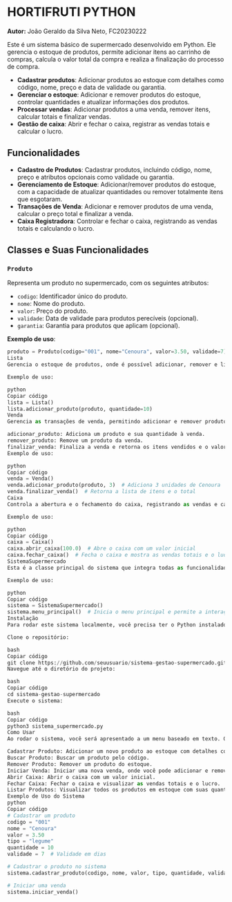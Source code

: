 # HORTIFRUTI PYTHON

**Autor:** João Geraldo da Silva Neto, FC20230222

Este é um sistema básico de supermercado desenvolvido em Python. Ele gerencia o estoque de produtos, permite adicionar itens ao carrinho de compras, calcula o valor total da compra e realiza a finalização do processo de compra. 

- **Cadastrar produtos**: Adicionar produtos ao estoque com detalhes como código, nome, preço e data de validade ou garantia.
- **Gerenciar o estoque**: Adicionar e remover produtos do estoque, controlar quantidades e atualizar informações dos produtos.
- **Processar vendas**: Adicionar produtos a uma venda, remover itens, calcular totais e finalizar vendas.
- **Gestão de caixa**: Abrir e fechar o caixa, registrar as vendas totais e calcular o lucro.

## Funcionalidades

- **Cadastro de Produtos**: Cadastrar produtos, incluindo código, nome, preço e atributos opcionais como validade ou garantia.
- **Gerenciamento de Estoque**: Adicionar/remover produtos do estoque, com a capacidade de atualizar quantidades ou remover totalmente itens que esgotaram.
- **Transações de Venda**: Adicionar e remover produtos de uma venda, calcular o preço total e finalizar a venda.
- **Caixa Registradora**: Controlar e fechar o caixa, registrando as vendas totais e calculando o lucro.

## Classes e Suas Funcionalidades

### `Produto`
Representa um produto no supermercado, com os seguintes atributos:

- `codigo`: Identificador único do produto.
- `nome`: Nome do produto.
- `valor`: Preço do produto.
- `validade`: Data de validade para produtos perecíveis (opcional).
- `garantia`: Garantia para produtos que aplicam (opcional).

**Exemplo de uso**:
```python
produto = Produto(codigo="001", nome="Cenoura", valor=3.50, validade=7)
Lista
Gerencia o estoque de produtos, onde é possível adicionar, remover e listar os produtos. Ela também controla as quantidades de cada produto.

Exemplo de uso:

python
Copiar código
lista = Lista()
lista.adicionar_produto(produto, quantidade=10)
Venda
Gerencia as transações de venda, permitindo adicionar e remover produtos, calcular o total e finalizar a venda.

adicionar_produto: Adiciona um produto e sua quantidade à venda.
remover_produto: Remove um produto da venda.
finalizar_venda: Finaliza a venda e retorna os itens vendidos e o valor total.
Exemplo de uso:

python
Copiar código
venda = Venda()
venda.adicionar_produto(produto, 3)  # Adiciona 3 unidades de Cenoura
venda.finalizar_venda()  # Retorna a lista de itens e o total
Caixa
Controla a abertura e o fechamento do caixa, registrando as vendas e calculando o lucro.

Exemplo de uso:

python
Copiar código
caixa = Caixa()
caixa.abrir_caixa(100.0)  # Abre o caixa com um valor inicial
caixa.fechar_caixa()  # Fecha o caixa e mostra as vendas totais e o lucro
SistemaSupermercado
Esta é a classe principal do sistema que integra todas as funcionalidades. Ela permite interagir com o estoque, processar vendas e gerenciar o caixa por meio de um menu simples baseado em texto.

Exemplo de uso:

python
Copiar código
sistema = SistemaSupermercado()
sistema.menu_principal()  # Inicia o menu principal e permite a interação
Instalação
Para rodar este sistema localmente, você precisa ter o Python instalado em sua máquina. Você pode baixar o Python aqui.

Clone o repositório:

bash
Copiar código
git clone https://github.com/seuusuario/sistema-gestao-supermercado.git
Navegue até o diretório do projeto:

bash
Copiar código
cd sistema-gestao-supermercado
Execute o sistema:

bash
Copiar código
python3 sistema_supermercado.py
Como Usar
Ao rodar o sistema, você será apresentado a um menu baseado em texto. O sistema permite que você:

Cadastrar Produto: Adicionar um novo produto ao estoque com detalhes como código, nome, preço, tipo (legume, fruta, etc.), quantidade, validade ou garantia.
Buscar Produto: Buscar um produto pelo código.
Remover Produto: Remover um produto do estoque.
Iniciar Venda: Iniciar uma nova venda, onde você pode adicionar e remover produtos.
Abrir Caixa: Abrir o caixa com um valor inicial.
Fechar Caixa: Fechar o caixa e visualizar as vendas totais e o lucro.
Listar Produtos: Visualizar todos os produtos em estoque com suas quantidades.
Exemplo de Uso do Sistema
python
Copiar código
# Cadastrar um produto
codigo = "001"
nome = "Cenoura"
valor = 3.50
tipo = "legume"
quantidade = 10
validade = 7  # Validade em dias

# Cadastrar o produto no sistema
sistema.cadastrar_produto(codigo, nome, valor, tipo, quantidade, validade)

# Iniciar uma venda
sistema.iniciar_venda()
